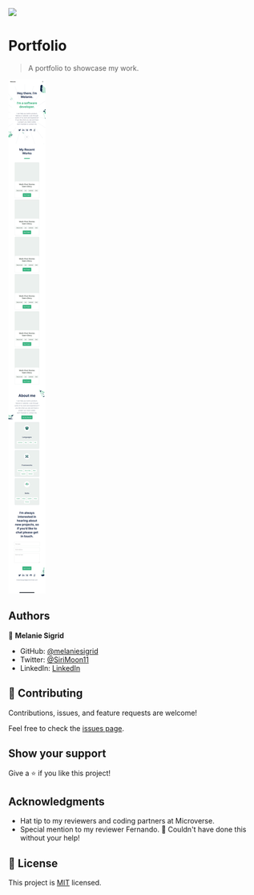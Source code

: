 ![](https://img.shields.io/badge/Microverse-blueviolet)

# Portfolio

> A portfolio to showcase my work. 

![screenshot](images/app_screenshot.png)

## Authors

👤 **Melanie Sigrid**

- GitHub: [@melaniesigrid](https://github.com/melaniesigrid)
- Twitter: [@SiriMoon11](https://twitter.com/SiriMoon11)
- LinkedIn: [LinkedIn](https://www.linkedin.com/in/melanie-arellano-92aaa9194/)

## 🤝 Contributing

Contributions, issues, and feature requests are welcome!

Feel free to check the [issues page](../../issues/).

## Show your support

Give a ⭐️ if you like this project!

## Acknowledgments

- Hat tip to my reviewers and coding partners at Microverse.
- Special mention to my reviewer Fernando. 💫 Couldn't have done this without your help!

## 📝 License

This project is [MIT](./MIT.md) licensed.
